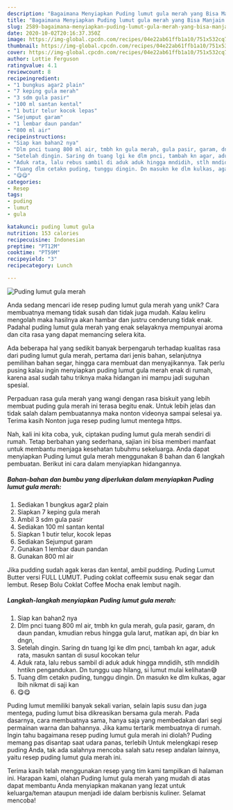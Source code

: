 ```yaml
---
description: "Bagaimana Menyiapkan Puding lumut gula merah yang Bisa Manjain Lidah"
title: "Bagaimana Menyiapkan Puding lumut gula merah yang Bisa Manjain Lidah"
slug: 2589-bagaimana-menyiapkan-puding-lumut-gula-merah-yang-bisa-manjain-lidah
date: 2020-10-02T20:16:37.350Z
image: https://img-global.cpcdn.com/recipes/04e22ab61ffb1a10/751x532cq70/puding-lumut-gula-merah-foto-resep-utama.jpg
thumbnail: https://img-global.cpcdn.com/recipes/04e22ab61ffb1a10/751x532cq70/puding-lumut-gula-merah-foto-resep-utama.jpg
cover: https://img-global.cpcdn.com/recipes/04e22ab61ffb1a10/751x532cq70/puding-lumut-gula-merah-foto-resep-utama.jpg
author: Lottie Ferguson
ratingvalue: 4.1
reviewcount: 8
recipeingredient:
- "1 bungkus agar2 plain"
- "7 keping gula merah"
- "3 sdm gula pasir"
- "100 ml santan kental"
- "1 butir telur kocok lepas"
- "Sejumput garam"
- "1 lembar daun pandan"
- "800 ml air"
recipeinstructions:
- "Siap kan bahan2 nya"
- "Dlm pnci tuang 800 ml air, tmbh kn gula merah, gula pasir, garam, dn daun pandan, kmudian rebus hingga gula larut, matikan api, dn biar kn dngn,"
- "Setelah dingin. Saring dn tuang lgi ke dlm pnci, tambah kn agar, aduk rata, masukn santan di susul kocokan telur"
- "Aduk rata, lalu rebus sambil di aduk aduk hingga mndidih, stlh mndidih hntikn pengandukan. Dn tunggu uap hilang, si lumut mulai kelihatan😅"
- "Tuang dlm cetakn puding, tunggu dingin. Dn masukn ke dlm kulkas, agar lbih nikmat di saji kan"
- "😋😋"
categories:
- Resep
tags:
- puding
- lumut
- gula

katakunci: puding lumut gula 
nutrition: 153 calories
recipecuisine: Indonesian
preptime: "PT12M"
cooktime: "PT59M"
recipeyield: "3"
recipecategory: Lunch

---
```



![Puding lumut gula merah](https://img-global.cpcdn.com/recipes/04e22ab61ffb1a10/751x532cq70/puding-lumut-gula-merah-foto-resep-utama.jpg)

Anda sedang mencari ide resep puding lumut gula merah yang unik? Cara membuatnya memang tidak susah dan tidak juga mudah. Kalau keliru mengolah maka hasilnya akan hambar dan justru cenderung tidak enak. Padahal puding lumut gula merah yang enak selayaknya mempunyai aroma dan cita rasa yang dapat memancing selera kita.

Ada beberapa hal yang sedikit banyak berpengaruh terhadap kualitas rasa dari puding lumut gula merah, pertama dari jenis bahan, selanjutnya pemilihan bahan segar, hingga cara membuat dan menyajikannya. Tak perlu pusing kalau ingin menyiapkan puding lumut gula merah enak di rumah, karena asal sudah tahu triknya maka hidangan ini mampu jadi suguhan spesial.

Perpaduan rasa gula merah yang wangi dengan rasa biskuit yang lebih membuat puding gula merah ini terasa begitu enak. Untuk lebih jelas dan tidak salah dalam pembuatannya maka nonton videonya sampai selesai ya. Terima kasih Nonton juga resep puding lumut mentega https.


Nah, kali ini kita coba, yuk, ciptakan puding lumut gula merah sendiri di rumah. Tetap berbahan yang sederhana, sajian ini bisa memberi manfaat untuk membantu menjaga kesehatan tubuhmu sekeluarga. Anda dapat menyiapkan Puding lumut gula merah menggunakan 8 bahan dan 6 langkah pembuatan. Berikut ini cara dalam menyiapkan hidangannya.

<!--inarticleads1-->

##### Bahan-bahan dan bumbu yang diperlukan dalam menyiapkan Puding lumut gula merah:

1. Sediakan 1 bungkus agar2 plain
1. Siapkan 7 keping gula merah
1. Ambil 3 sdm gula pasir
1. Sediakan 100 ml santan kental
1. Siapkan 1 butir telur, kocok lepas
1. Sediakan Sejumput garam
1. Gunakan 1 lembar daun pandan
1. Gunakan 800 ml air


Jika pudding sudah agak keras dan kental, ambil pudding. Puding Lumut Butter versi FULL LUMUT. Puding coklat coffeemix susu enak segar dan lembut. Resep Bolu Coklat Coffee Mocha enak lembut nagih. 

<!--inarticleads2-->

##### Langkah-langkah menyiapkan Puding lumut gula merah:

1. Siap kan bahan2 nya
1. Dlm pnci tuang 800 ml air, tmbh kn gula merah, gula pasir, garam, dn daun pandan, kmudian rebus hingga gula larut, matikan api, dn biar kn dngn,
1. Setelah dingin. Saring dn tuang lgi ke dlm pnci, tambah kn agar, aduk rata, masukn santan di susul kocokan telur
1. Aduk rata, lalu rebus sambil di aduk aduk hingga mndidih, stlh mndidih hntikn pengandukan. Dn tunggu uap hilang, si lumut mulai kelihatan😅
1. Tuang dlm cetakn puding, tunggu dingin. Dn masukn ke dlm kulkas, agar lbih nikmat di saji kan
1. 😋😋


Puding lumut memiliki banyak sekali varian, selain lapis susu dan juga mentega, puding lumut bisa dikreasikan bersama gula merah. Pada dasarnya, cara membuatnya sama, hanya saja yang membedakan dari segi permainan warna dan bahannya. Jika kamu tertarik membuatnya di rumah. Ingin tahu bagaimana resep puding lumut gula merah ini diolah? Puding memang pas disantap saat udara panas, terlebih Untuk melengkapi resep puding Anda, tak ada salahnya mencoba salah satu resep andalan lainnya, yaitu resep puding lumut gula merah ini. 

Terima kasih telah menggunakan resep yang tim kami tampilkan di halaman ini. Harapan kami, olahan Puding lumut gula merah yang mudah di atas dapat membantu Anda menyiapkan makanan yang lezat untuk keluarga/teman ataupun menjadi ide dalam berbisnis kuliner. Selamat mencoba!

